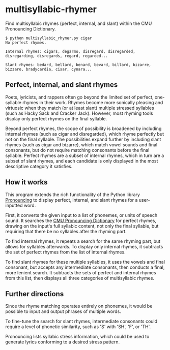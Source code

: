 # multisyllabic-rhymer

Find multisyllabic rhymes (perfect, internal, and slant) within the CMU Pronouncing Dictionary.

```
$ python multisyllabic_rhymer.py cigar
No perfect rhymes.

Internal rhymes: cigars, degarmo, disregard, disregarded, disregarding, disregards, regard, regarded...

Slant rhymes: bedard, bellard, benard, bevard, billard, bizarre, bizzaro, bradycardia, cisar, cynara...
```

## Perfect, internal, and slant rhymes

Poets, lyricists, and rappers often go beyond the limited set of perfect, one-syllable rhymes in their work. Rhymes become more sonically pleasing and virtuosic when they match (or at least slant) multiple stressed syllables (such as Hacky Sack and Cracker Jack). However, most rhyming tools display only perfect rhymes on the final syllable.

Beyond perfect rhymes, the scope of possibility is broadened by including internal rhymes (such as cigar and disregarded), which rhyme perfectly but not on the final syllable. The possibilities expand further by including slant rhymes (such as cigar and bizarre), which match vowel sounds and final consonants, but do not require matching consonants before the final syllable. Perfect rhymes are a subset of internal rhymes, which in turn are a subset of slant rhymes, and each candidate is only displayed in the most descriptive category it satisfies.

## How it works

This program extends the rich functionality of the Python library [Pronouncing](https://github.com/aparrish/pronouncingpy) to display perfect, internal, and slant rhymes for a user-inputted word.

First, it converts the given input to a list of phonemes, or units of speech sound. It searches the [CMU Pronouncing Dictionary](http://www.speech.cs.cmu.edu/cgi-bin/cmudict) for perfect rhymes, drawing on the input's full syllabic content, not only the final syllable, but requiring that there be no syllables after the rhyming part.

To find internal rhymes, it repeats a search for the same rhyming part, but allows for syllables afterwards. To display only internal rhymes, it subtracts the set of perfect rhymes from the list of internal rhymes.

To find slant rhymes for these multiple syllables, it uses the vowels and final consonant, but accepts any intermediate consonants, then conducts a final, more lenient search. It subtracts the sets of perfect and internal rhymes from this list, then displays all three categories of multisyllabic rhymes.

## Further directions

Since the rhyme matching operates entirely on phonemes, it would be possible to input and output phrases of multiple words.

To fine-tune the search for slant rhymes, intermediate consonants could require a level of phonetic similarity, such as 'S' with 'SH', 'F', or 'TH'. 

Pronouncing lists syllabic stress information, which could be used to generate lyrics conforming to a desired stress pattern.
